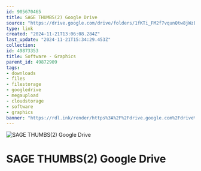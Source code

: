 ```yaml
---
id: 905670465
title: SAGE THUMBS(2) Google Drive
source: "https://drive.google.com/drive/folders/1fKTi_FM2f7vqunQtw8jWzByJtc97mZF6?usp=sharing"
type: link
created: "2024-11-21T13:06:08.284Z"
last_update: "2024-11-21T15:34:29.453Z"
collection:
id: 49873353
title: Software - Graphics
parent_id: 49872909
tags:
- downloads
- files
- filestorage
- googledrive
- megaupload
- cloudstorage
- software
- graphics
banner: "https://rdl.ink/render/https%3A%2F%2Fdrive.google.com%2Fdrive%2Ffolders%2F1fKTi_FM2f7vqunQtw8jWzByJtc97mZF6%3Fusp%3Dsharing"
---
```


![SAGE THUMBS(2) Google Drive](https://rdl.ink/render/https%3A%2F%2Fdrive.google.com%2Fdrive%2Ffolders%2F1fKTi_FM2f7vqunQtw8jWzByJtc97mZF6%3Fusp%3Dsharing)

# SAGE THUMBS(2) Google Drive

